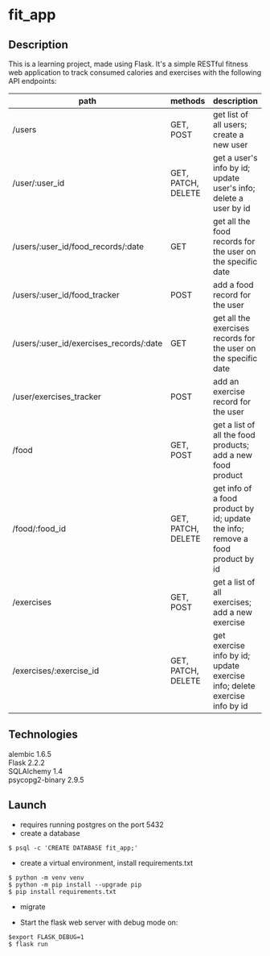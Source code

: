 # fit_app
## Description
This is a learning project, made using Flask. It's a simple RESTful fitness web application to track consumed calories and exercises with the following API endpoints:

|path|methods|description|
|----|-------|-----------|
|/users|GET, POST| get list of all users; create a new user|
|/user/:user_id| GET, PATCH, DELETE| get a user's info by id; update user's info; delete a user by id|
|/users/:user_id/food_records/:date|GET | get all the food records for the user on the specific date|
|/users/:user_id/food_tracker| POST| add a food record for the user |
|/users/:user_id/exercises_records/:date| GET| get all the exercises records for the user on the specific date|
|/user/exercises_tracker | POST | add an exercise record for the user|
|/food|GET, POST|get a list of all the food products; add a new food product|
|/food/:food_id|GET, PATCH, DELETE|get info of a food product by id; update the info; remove a food product by id|
|/exercises|GET, POST| get a list of all exercises; add a new exercise|
|/exercises/:exercise_id|GET, PATCH, DELETE|get exercise info by id; update exercise info; delete exercise info by id|

## Technologies
alembic  1.6.5  
Flask  2.2.2  
SQLAlchemy  1.4  
psycopg2-binary  2.9.5  

## Launch
- requires running postgres on the port 5432
- create a database
```
$ psql -c 'CREATE DATABASE fit_app;'
```

- create a virtual environment, install requirements.txt
```
$ python -m venv venv
$ python -m pip install --upgrade pip
$ pip install requirements.txt
```
- migrate  

- Start the flask web server with debug mode on:
```
$export FLASK_DEBUG=1
$ flask run
```

